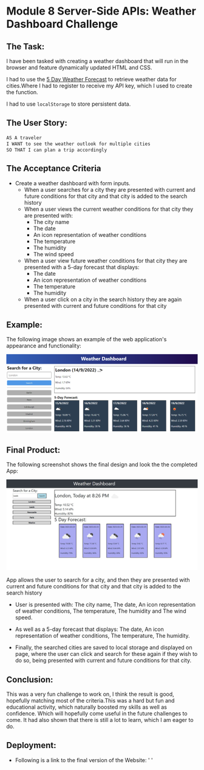 # Module 8 Server-Side APIs: Weather Dashboard Challenge

## The Task:

I have been tasked with creating a weather dashboard that will run in the browser and feature dynamically updated HTML and CSS.

I had to use the [5 Day Weather Forecast](https://openweathermap.org/forecast5) to retrieve weather data for cities.Where I had to register to receive my API key, which I used to create the function.

I had to use `localStorage` to store persistent data.

## The User Story:

```text
AS A traveler
I WANT to see the weather outlook for multiple cities
SO THAT I can plan a trip accordingly
```

## The Acceptance Criteria

- Create a weather dashboard with form inputs.
  - When a user searches for a city they are presented with current and future conditions for that city and that city is added to the search history
  - When a user views the current weather conditions for that city they are presented with:
    - The city name
    - The date
    - An icon representation of weather conditions
    - The temperature
    - The humidity
    - The wind speed
  - When a user view future weather conditions for that city they are presented with a 5-day forecast that displays:
    - The date
    - An icon representation of weather conditions
    - The temperature
    - The humidity
  - When a user click on a city in the search history they are again presented with current and future conditions for that city

## Example:

The following image shows an example of the web application's appearance and functionality:

![The weather app includes a search option, a list of cities, and a five-day forecast and current weather conditions for London.](./assets/10-server-side-apis-challenge-demo.png)

## Final Product:

The following screenshot shows the final design and look the the completed App:

![The weather app includes a search option, a list of cities, and a five-day forecast and current weather conditions for London.](./assets/app%20.jpg)

App allows the user to search for a city, and then they are presented with current and future conditions for that city and that city is added to the search history

- User is presented with:
  The city name, The date, An icon representation of weather conditions, The temperature, The humidity and The wind speed.

- As well as a 5-day forecast that displays:
  The date, An icon representation of weather conditions, The temperature, The humidity.

- Finally, the searched cities are saved to local storage and displayed on page, where the user can click and search for these again if they wish to do so, being presented with current and future conditions for that city.

## Conclusion:

This was a very fun challenge to work on, I think the result is good, hopefully matching most of the criteria.This was a hard but fun and educational activity, which naturally boosted my skills as well as confidence. Which will hopefully come useful in the future challenges to come. It had also shown that there is still a lot to learn, which I am eager to do.

## Deployment:

- Following is a link to the final version of the Website: ' '
